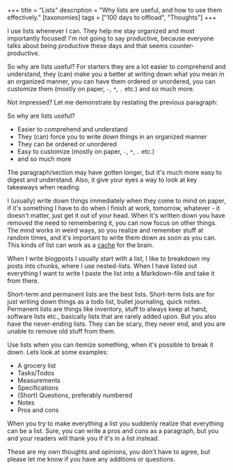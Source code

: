 +++
title = "Lists"
description = "Why lists are useful, and how to use them effectively."
[taxonomies]
tags = ["100 days to offload", "Thoughts"]
+++

I use lists whenever I can. They help me stay organized and most importantly
focused! I'm not going to say productive, because everyone talks about being
productive these days and that seems counter-productive.

So why are lists useful? For starters they are a lot easier to comprehend and
understand, they (can) make you a better at writing down what you mean in an
organized manner, you can have them ordered or unordered, you can customize them
(mostly on paper, `-`, `*`, `.` etc.) and so much more.

Not impressed? Let me demonstrate by restating the previous paragraph:

So why are lists useful?

- Easier to comprehend and understand
- They (can) force you to write down things in an organized manner
- They can be ordered or unordered
- Easy to customize (mostly on paper, `-`, `*`, `.` etc.)
- and so much more

The paragraph/section may have gotten longer, but it's much more easy to digest
and understand. Also, it give your eyes a way to look at key takeaways when
reading.

I (usually) write down things immediately when they come to mind on paper, if
it's something I have to do when I finish at work, tomorrow, whatever - it
doesn't matter, just get it out of your head. When it's written down you have
removed the need to remembering it, you can now focus on other things. The mind
works in weird ways, so you realize and remember stuff at random times, and it's
important to write them down as soon as you can. This kinds of list can work as
a [cache][cache] for the brain.

When I write blogposts I usually start with a list, I like to breakdown my posts
into chunks, where I use nested-lists. When I have listed out everything I want
to write I paste the list into a Markdown-file and take it from there.

Short-term and permanent lists are the best lists. Short-term lists are for just
writing down things as a todo list, bullet journaling, quick notes. Permanent
lists are things like inventory, stuff to always keep at hand, software lists
etc., basically lists that are rarely added upon. But you also have the
never-ending lists. They can be scary, they never end, and you are unable to
remove old stuff from them.

Use lists when you can itemize something, when it's possible to break it down.
Lets look at some examples:

- A grocery list
- Tasks/Todos
- Measurements
- Specifications
- (Short) Questions, preferably numbered
- Notes
- Pros and cons

When you try to make everything a list you suddenly realize that everything can
be a list. Sure, you can write a pros and cons as a paragraph, but you and your
readers will thank you if it's in a list instead.

These are my own thoughts and opinions, you don't have to agree, but please let
me know if you have any additions or questions.

[cache]: https://en.wikipedia.org/wiki/Cache_(computing)
